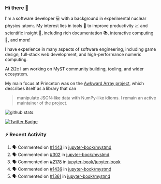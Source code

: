 ### Hi there 👋 

I'm a software developer 💻 with a background in experimental nuclear physics :atom:. My interest lies in tools :wrench: to improve productivity :chart_with_upwards_trend: and scientific insight :telescope:, including rich documentation 📚, interactive computing 🧮, and more! 

I have experience in many aspects of software engineering, including game design, full-stack web development, and high-performance numeric computing. 

At 2i2c I am working on MyST community building, tooling, and wider ecosystem. 

My main focus at Princeton was on the [Awkward Array project](awkward-array.org/), which describes itself as a library that can 
> manipulate JSON-like data with NumPy-like idioms. I remain an active maintainer of the project. 

![github stats](https://github-readme-stats.vercel.app/api?username=agoose77&show_icons=true&hide_rank=true&hide_title=true&bg_color=30,e76445,904e95&text_color=efe3ec&icon_color=efe3ec)
<!--
**agoose77/agoose77** is a ✨ _special_ ✨ repository because its `README.md` (this file) appears on your GitHub profile.

Here are some ideas to get you started:

- 🔭 I’m currently working on ...
- 🌱 I’m currently learning ...
- 👯 I’m looking to collaborate on ...
- 🤔 I’m looking for help with ...
- 💬 Ask me about ...
- 📫 How to reach me: ...
- 😄 Pronouns: ...
- ⚡ Fun fact: ...
-->

[![Twitter Badge](https://img.shields.io/twitter/follow/agoose77?style=flat-square&logo=Twitter&logoColor=white&color=cornflowerblue)](https://twitter.com/agoose77)

### :zap: Recent Activity

<!--START_SECTION:activity-->
1. 🗣 Commented on [#1443](https://github.com/jupyter-book/mystmd/issues/1443#issuecomment-2278574782) in [jupyter-book/mystmd](https://github.com/jupyter-book/mystmd)
2. 🗣 Commented on [#302](https://github.com/jupyter-book/mystmd/issues/302#issuecomment-2278571750) in [jupyter-book/mystmd](https://github.com/jupyter-book/mystmd)
3. 🗣 Commented on [#2178](https://github.com/jupyter-book/jupyter-book/issues/2178#issuecomment-2278357275) in [jupyter-book/jupyter-book](https://github.com/jupyter-book/jupyter-book)
4. 🗣 Commented on [#1436](https://github.com/jupyter-book/mystmd/issues/1436#issuecomment-2278335874) in [jupyter-book/mystmd](https://github.com/jupyter-book/mystmd)
5. 🗣 Commented on [#1361](https://github.com/jupyter-book/mystmd/issues/1361#issuecomment-2278221935) in [jupyter-book/mystmd](https://github.com/jupyter-book/mystmd)
<!--END_SECTION:activity-->
